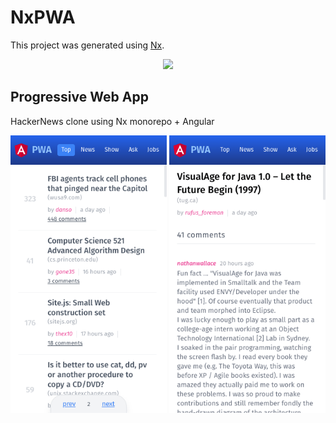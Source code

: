 # NxPWA

This project was generated using [Nx](https://nx.dev).

<p align="center"><img src="https://raw.githubusercontent.com/nrwl/nx/master/images/nx-logo.png" width="450"></p>

## Progressive Web App 
HackerNews clone using Nx monorepo + Angular


<p align="center">
  <img src="https://github.com/madipta/nx-pwa/blob/master/screenshot/screenshot-1-min.png?raw=true" width="250">
  <img src="https://github.com/madipta/nx-pwa/blob/master/screenshot/screenshot-2-min.png?raw=true" width="250">
</p>
